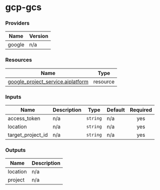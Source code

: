 # gcp-gcs
<!-- BEGIN_TF_DOCS -->


### Providers

| Name | Version |
|------|---------|
| google | n/a |

### Resources

| Name | Type |
|------|------|
| [google_project_service.aiplatform](https://registry.terraform.io/providers/hashicorp/google/latest/docs/resources/project_service) | resource |

### Inputs

| Name | Description | Type | Default | Required |
|------|-------------|------|---------|:--------:|
| access\_token | n/a | `string` | n/a | yes |
| location | n/a | `string` | n/a | yes |
| target\_project\_id | n/a | `string` | n/a | yes |

### Outputs

| Name | Description |
|------|-------------|
| location | n/a |
| project | n/a |
<!-- END_TF_DOCS -->